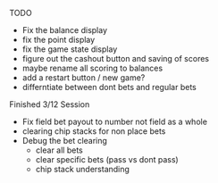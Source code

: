 TODO
- Fix the balance display
- fix the point display
- fix the game state display
- figure out the cashout button and saving of scores
- maybe rename all scoring to balances
- add a restart button / new game?
- differntiate between dont bets and regular bets

Finished 3/12 Session
- Fix field bet payout to number not field as a whole
- clearing chip stacks for non place bets
- Debug the bet clearing
    - clear all bets
    - clear specific bets (pass vs dont pass)
    - chip stack understanding
